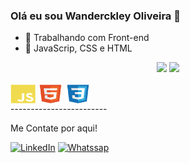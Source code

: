 ### Olá eu sou Wanderckley Oliveira 👋

- 🔭 Trabalhando com Front-end
- 🌱 JavaScrip, CSS e HTML

<div align="center"
  <a href="https://github.com/WanderckleyOliveira">
  <img height="180em" src="https://github-readme-stats.vercel.app/api?username=WanderckleyOliveira&show_icons=true&theme=dracula&include_all_commits=true&count_private=true"/>
  <img height="180em" src="https://github-readme-stats.vercel.app/api/top-langs/?username=WanderckleyOliveira&layout=compact&langs_count=7&theme=dracula"/>
</div>

<div style="display: inline_block"><br>
  <img align="center" alt="Rafa-Js" height="30" width="40" src="https://raw.githubusercontent.com/devicons/devicon/master/icons/javascript/javascript-plain.svg">
  <img align="center" alt="Rafa-HTML" height="30" width="40" src="https://raw.githubusercontent.com/devicons/devicon/master/icons/html5/html5-original.svg">
  <img align="center" alt="Rafa-CSS" height="30" width="40" src="https://raw.githubusercontent.com/devicons/devicon/master/icons/css3/css3-original.svg">
</div>
------------------------

Me Contate por aqui!

[![LinkedIn](https://img.shields.io/badge/LinkedIn-0077B5?style=for-the-badge&logo=linkedin&logoColor=white)](https://www.linkedin.com/in/wanderckley-oliveira-dev/)
[![Whatssap](https://img.shields.io/badge/WhatsApp-25D366?style=for-the-badge&logo=whatsapp&logoColor=white)](https://api.whatsapp.com/send?phone=5592991064072)
